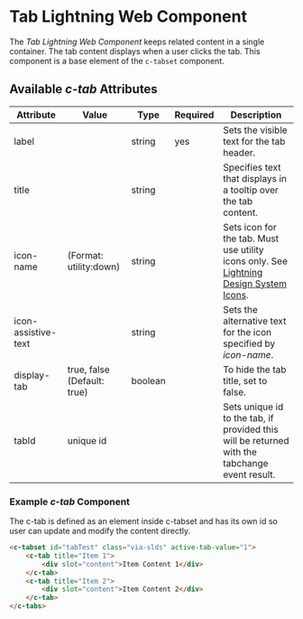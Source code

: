 # Tab Lightning Web Component

The _Tab Lightning Web Component_ keeps related content in a single container. The tab content displays when a user clicks the tab. This component is a base element of the `c-tabset` component.

## Available _c-tab_ Attributes

| Attribute           | Value                       | Type    | Required | Description                                                                                                                        |
| ------------------- | --------------------------- | ------- | -------- | ---------------------------------------------------------------------------------------------------------------------------------- |
| label               |                             | string  | yes      | Sets the visible text for the tab header.                                                                                          |
| title               |                             | string  |          | Specifies text that displays in a tooltip over the tab content.                                                                    |
| icon-name           | (Format: utility:down)      | string  |          | Sets icon for the tab. Must use utility icons only. See [Lightning Design System Icons](https://lightningdesignsystem.com/icons/). |
| icon-assistive-text |                             | string  |          | Sets the alternative text for the icon specified by _icon-name_.                                                                   |
| display-tab         | true, false (Default: true) | boolean |          | To hide the tab title, set to false.                                                                                               |
| tabId               | unique id                   |         |          | Sets unique id to the tab, if provided this will be returned with the tabchange event result.                                      |

### Example _c-tab_ Component

The c-tab is defined as an element inside c-tabset and has its own id so user can update and modify the content directly.

```Html
<c-tabset id="tabTest" class="via-slds" active-tab-value="1">
    <c-tab title="Item 1">
        <div slot="content">Item Content 1</div>
    </c-tab>
    <c-tab title="Item 2">
        <div slot="content">Item Content 2</div>
    </c-tab>
</c-tabs>
```
